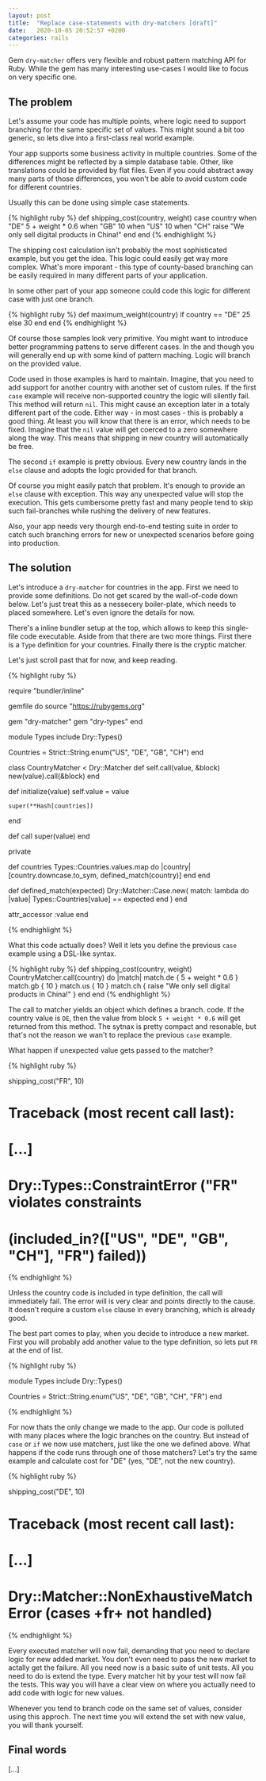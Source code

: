 ```yaml
---
layout: post
title:  "Replace case-statements with dry-matchers [draft]"
date:   2020-10-05 20:52:57 +0200
categories: rails
---
```


Gem `dry-matcher` offers very flexible and robust pattern matching API for
Ruby. While the gem has many interesting use-cases I would like to focus on
very specific one.

## The problem

Let's assume your code has multiple points, where logic need to support
branching for the same specific set of values. This might sound a bit too
generic, so lets dive into a first-class real world example.

Your app supports some business activity in multiple countries. Some of
the differences might be reflected by a simple database table. Other, like
translations could be provided by flat files. Even if you could abstract away
many parts of those differences, you won't be able to avoid custom code for
different countries.

Usually this can be done using simple case statements.

{% highlight ruby %}
def shipping_cost(country, weight)
  case country
  when "DE"
    5 + weight * 0.6
  when "GB"
    10
  when "US"
    10
  when "CH"
    raise "We only sell digital products in China!"
  end
end
{% endhighlight %}

The shipping cost calculation isn't probably the most sophisticated example,
but you get the idea.  This logic could easily get way more complex. What's more
imporant - this type of county-based branching can be easily required in many
different parts of your application.

In some other part of your app someone could code this logic for different case
with just one branch.

{% highlight ruby %}
def maximum_weight(country)
  if country == "DE"
    25
  else
    30
  end
end
{% endhighlight %}

Of course those samples look very primitive. You might want to introduce
better programming pattens to serve different cases. In the and though you will
generally end up with some kind of pattern maching. Logic will branch on the
provided value.

Code used in those examples is hard to maintain. Imagine, that you need to add
support for another country with another set of custom rules. If the first
`case` example will receive non-supported country the logic will silently
fail. This method will return `nil`. This might cause an exception later
in a totaly different part of the code. Either way - in most cases - this
is probably a good thing. At least you will know that there is an error,
which needs to be fixed. Imagine that the `nil` value will get coerced to a
zero somewhere along the way. This means that shipping in new country will
automatically be free.

The second `if` example is pretty obvious. Every new country lands in the
`else` clause and adopts the logic provided for that branch.

Of course you might easily patch that problem. It's enough to provide an `else`
clause with exception. This way any unexpected value will stop the execution.
This gets cumbersome pretty fast and many people tend to skip such fail-branches
while rushing the delivery of new features.

Also, your app needs very thourgh end-to-end testing suite in order to catch such
branching errors for new or unexpected scenarios before going into production.

## The solution

Let's introduce a `dry-matcher` for countries in the app. First we need to
provide some definitions. Do not get scared by the wall-of-code down below. Let's
just treat this as a nessecery boiler-plate, which needs to placed
somewhere. Let's even ignore the details for now.

There's a inline bundler setup at the top, which allows to keep this
single-file code executable. Aside from that there are two more things. First
there is a `Type` definition for your countries. Finally there is the cryptic
matcher.

Let's just scroll past that for now, and keep reading.

{% highlight ruby %}

require "bundler/inline"

gemfile do
  source "https://rubygems.org"

  gem "dry-matcher"
  gem "dry-types"
end

module Types
  include Dry::Types()

  Countries = Strict::String.enum("US", "DE", "GB", "CH")
end

class CountryMatcher < Dry::Matcher
  def self.call(value, &block)
    new(value).call(&block)
  end

  def initialize(value)
    self.value = value

    super(**Hash[countries])
  end

  def call
    super(value)
  end

  private

  def countries
    Types::Countries.values.map do |country|
      [country.downcase.to_sym, defined_match(country)]
    end
  end

  def defined_match(expected)
    Dry::Matcher::Case.new(
      match: lambda do |value|
        Types::Countries[value] == expected
      end
    )
  end

  attr_accessor :value
end

{% endhighlight %}

What this code actually does? Well it lets you define the previous `case` example
using a DSL-like syntax.

{% highlight ruby %}
def shipping_cost(country, weight)
  CountryMatcher.call(country) do |match|
    match.de { 5 + weight * 0.6 }
    match.gb { 10 }
    match.us { 10 }
    match.ch { raise "We only sell digital products in China!" }
  end
end
{% endhighlight %}

The call to matcher yields an object which defines a branch. code. If the
country value is `DE`, then the value from block `5 + weight * 0.6` will get
returned from this method. The sytnax is pretty compact and resonable, but
that's not the reason we wan't to replace the previous `case` example.

What happen if unexpected value gets passed to the matcher?

{% highlight ruby %}

shipping_cost("FR", 10)
# Traceback (most recent call last):
# [...]
# Dry::Types::ConstraintError ("FR" violates constraints
# (included_in?(["US", "DE", "GB", "CH"], "FR") failed))
{% endhighlight %}

Unless the country code is included in type definition, the call will
immediately fail. The error will is very clear and points directly to the
cause. It doesn't require a custom `else` clause in every branching, which is
already good.

The best part comes to play, when you decide to introduce a new market. First
you will probably add another value to the type definition, so lets put `FR` at
the end of list.

{% highlight ruby %}

module Types
  include Dry::Types()

  Countries = Strict::String.enum("US", "DE", "GB", "CH", "FR")
end

{% endhighlight %}

For now thats the only change we made to the app. Our code is polluted with
many places where the logic branches on the country. But instead of `case` or
`if` we now use matchers, just like the one we defined above. What happens if
the code runs through one of those matchers? Let's try the same example and
calculate cost for "DE" (yes, "DE", not the new country).

{% highlight ruby %}

shipping_cost("DE", 10)
# Traceback (most recent call last):
# [...]
# Dry::Matcher::NonExhaustiveMatchError (cases +fr+ not handled)

{% endhighlight %}

Every executed matcher will now fail, demanding that you need to declare logic
for new added market. You don't even need to pass the new market to actally
get the failure. All you need now is a basic suite of unit tests. All you need
to do is extend the type. Every matcher hit by your test will now fail the
tests. This way you will have a clear view on where you actually need to add
code with logic for new values.

Whenever you tend to branch code on the same set of values, consider using this
approch. The next time you will extend the set with new value, you will thank
yourself.

## Final words

[...]


